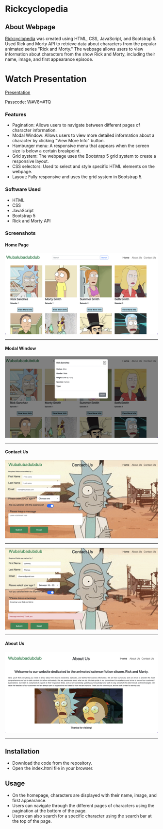 # Rickcyclopedia

## About Webpage
[Rickcyclopedia](https://thefoodiehub.netlify.app/) was created using HTML, CSS, JavaScript, and Bootstrap 5. Used Rick and Morty API to retrieve data about characters from the popular animated series "Rick and Morty." The webpage allows users to view information about characters from the show Rick and Morty, including their name, image, and first appearance episode.

# Watch Presentation
[Presentation](https://us06web.zoom.us/rec/share/LDWd5a7G--cVNBe4i5te83u0400-xRfH0xwe5isZzBnYmgbaXxVNokU8nZ7Fj2Db.08PpInZBd5zEzLWA)

Passcode: W#V8*#TQ

### Features

* Pagination: Allows users to navigate between different pages of character information.
* Modal Window: Allows users to view more detailed information about a character by clicking "View More Info" button.
* Hamburger menu: A responsive menu that appears when the screen size is below a certain breakpoint.
* Grid system: The webpage uses the Bootstrap 5 grid system to create a responsive layout.
* CSS selectors: Used to select and style specific HTML elements on the webpage.
* Layout: Fully responsive and uses the grid system in Bootstrap 5.

### Software Used

* HTML
* CSS
* JavaScript
* Bootstrap 5
* Rick and Morty API

### Screenshots

#### Home Page

![Home](./assets/Home.png)

---

#### Modal Window

![Home](./assets/modal.png)

---

#### Contact Us 

![Contact US](./assets/Contact-message.png)

---

![Contact US](./assets/Contact.png)

---

#### About Us 

![About US](./assets/About.png)

---

## Installation

* Download the code from the repository.
* Open the index.html file in your browser.

## Usage

* On the homepage, characters are displayed with their name, image, and first appearance.
* Users can navigate through the different pages of characters using the pagination at the bottom of the page.
* Users can also search for a specific character using the search bar at the top of the page.